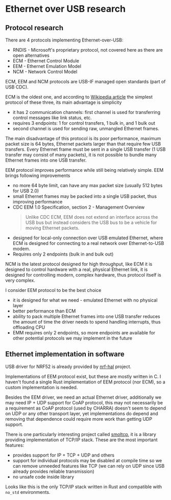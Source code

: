 # Ethernet over USB research

## Protocol research

There are 4 protocols implementing Ethernet-over-USB:

- RNDIS - Microsoft's proprietary protocol, not covered here as there are open
  alternatives
- ECM - Ethernet Control Module
- EEM - Ethernet Emulation Model
- NCM - Network Control Model

ECM, EEM and NCM protocols are USB-IF managed open standards (part of USB CDC).

ECM is the oldest one, and according to
[Wikipedia article](https://en.wikipedia.org/wiki/Ethernet_over_USB) the
simplest protocol of these three, its main advantage is simplicity
- it has 2 communication channels: first channel is used for transferring
  control messages like link status, etc.
- requires 3 endpoints: 1 for control transfers, 1 bulk in, and 1 bulk out
- second channel is used for sending raw, unmangled Ethernet frames.

The main disadvantage of this protocol is its poor performance, maximum packet
size is 64 bytes, Ethernet packets larger than that require few USB transfers.
Every Ethernet frame must be sent in a single USB transfer (1 USB transfer may
consist of many packets), it is not possible to bundle many Ethernet frames into
one USB transfer.

EEM protocol improves performance while still being relatively simple. EEM
brings following improvements
- no more 64 byte limit, can have any max packet size (usually 512 bytes for
  USB 2.0)
- small Ethernet frames may be packed into a single USB packet, thus improving
  performance
- CDC EEM 1.0 Specification, section 2 - Management Overview
  > Unlike CDC ECM, EEM does not extend an interface across the USB bus but
  > instead considers the USB bus to be a vehicle for moving Ethernet packets. 
- designed for local-only connection over USB emulated Ethernet,
  where ECM is designed for connecting to a real network over Ethernet-to-USB
  modem.
- Requires only 2 endpoints (bulk in and bulk out)


NCM is the latest protocol designed for high throughput, like ECM it is designed
to control hardware with a real, physical Ethernet link, it is designed for
controlling modern, complex hardware, thus protocol itself is very complex.

I consider EEM protocol to be the best choice
- it is designed for what we need - emulated Ethernet with no physical layer
- better performance than ECM
- ability to pack multiple Ethernet frames into one USB transfer reduces the
  amount of time the driver needs to spend handling interrupts, thus offloading
  CPU
- EMM requires only 2 endpoints, so more endpoints are available for other
  potential protocols we may implement in the future

## Ethernet implementation in software

USB driver for NRF52 is already provided by [nrf-hal](https://github.com/nrf-rs/nrf-hal)
project.

Implementations of EEM protocol exist, but these are mostly written in C. I
haven't found a single Rust implementation of EEM protocol (nor ECM), so a
custom implementation is needed.

Besides the EEM driver, we need an actual Ethernet driver, additionally we may
need IP + UDP support for CoAP protocol, this may not necessarily be a
requirement as CoAP protocol (used by CHARRA) doesn't seem to depend on UDP or
any other transport layer, yet implementations do depend and removing that
dependence could require more work than getting UDP support.

There is one particularly interesting project called
[smoltcp](https://github.com/smoltcp-rs/smoltcp), it is a library providing
implementation of TCP/IP stack. These are the most important features:
- provides support for IP + TCP + UDP and others
- support for individual protocols may be disabled at compile time so we can
  remove unneeded features like TCP (we can rely on UDP since USB already
  provides reliable transmission)
- no unsafe code inside library

Looks like this is the only TCP/IP stack written in Rust and compatible with
`no_std` environments.
